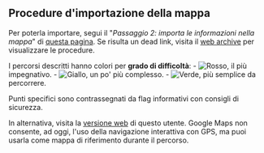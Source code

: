 ## Procedure d'importazione della mappa

Per poterla importare, segui il "_Passaggio 2: importa le informazioni nella mappa_" di [questa pagina](https://support.google.com/mymaps/answer/3024836?hl=it).
Se risulta un dead link, visita il [web archive](https://web.archive.org/web/20250000000000*/https://support.google.com/mymaps/answer/3024836) per visualizzare le procedure.

I percorsi descritti hanno colori per __grado di difficoltà__: 
    - ![Rosso](https://placehold.co/15x15/ff0000/ff0000.png), il più impegnativo.
    - ![Giallo](https://placehold.co/15x15/ffff00/ffff00.png), un po' più complesso.
    - ![Verde](https://placehold.co/15x15/008000/008000.png), più semplice da percorrere.

Punti specifici sono contrassegnati da flag informativi con consigli di sicurezza.

In alternativa, visita la [versione web](https://www.google.com/maps/d/viewer?mid=1b9nQmCnhk_gUKlCZqF3SX3QGOKq6iR4) di questo utente.
Google Maps non consente, ad oggi, l'uso della navigazione interattiva con GPS, ma puoi usarla come mappa di riferimento durante il percorso.
